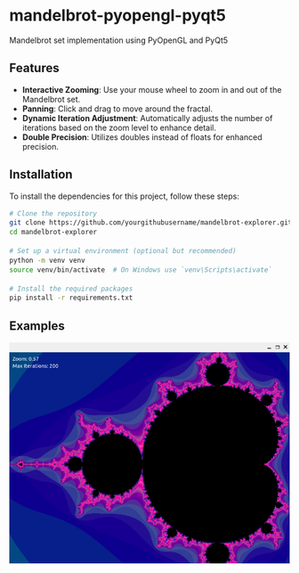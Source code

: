 # mandelbrot-pyopengl-pyqt5
Mandelbrot set implementation using PyOpenGL and PyQt5

## Features

- **Interactive Zooming**: Use your mouse wheel to zoom in and out of the Mandelbrot set.
- **Panning**: Click and drag to move around the fractal.
- **Dynamic Iteration Adjustment**: Automatically adjusts the number of iterations based on the zoom level to enhance detail.
- **Double Precision**: Utilizes doubles instead of floats for enhanced precision.

## Installation

To install the dependencies for this project, follow these steps:

```bash
# Clone the repository
git clone https://github.com/yourgithubusername/mandelbrot-explorer.git
cd mandelbrot-explorer

# Set up a virtual environment (optional but recommended)
python -m venv venv
source venv/bin/activate  # On Windows use `venv\Scripts\activate`

# Install the required packages
pip install -r requirements.txt
```

## Examples
![Sample Image](https://github.com/Levimer/mandelbrot-pyopengl-pyqt5/raw/main/screenshot1.png)

